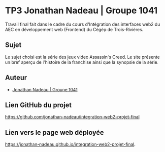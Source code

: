 # TP3 Jonathan Nadeau | Groupe 1041

Travail final fait dans le cadre du cours d'Intégration des interfaces web2 du AEC en développement web (Frontend) du Cégèp de Trois-Rivières.

## Sujet

Le sujet choisi est la série des jeux video Assassin's Creed. Le site présente un bref aperçu de l'histoire de la franchise ainsi que la synopsie de la série.

## Auteur

- [Jonathan Nadeau | Groupe 1041](https://github.com/jonathan-nadeau)

## Lien GitHub du projet

https://github.com/jonathan-nadeau/integration-web2-projet-final

## Lien vers le page web déployée

https://jonathan-nadeau.github.io/integration-web2-projet-final.
